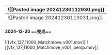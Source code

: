 
| ![[Pasted image 20241230112930.png]] |
| ------------------------------------ |
| ![[Pasted image 20241230113031.png]] |

#### 2024-12-30 ==完成==
![[vfx_127_11000_Matchmove_v001.mov]]
![[vfx_127_11000_Matchmove_v001_persp.mov]]